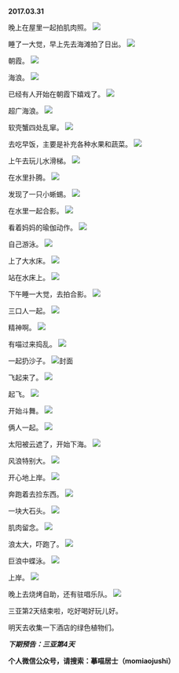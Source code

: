 
          
**2017.03.31**

晚上在屋里一起拍肌肉照。
![](http://wx3.sinaimg.cn/large/627d9660gy1fe6auyzsu6j20yg0mzq72.jpg)


睡了一大觉，早上先去海滩拍了日出。
![](http://wx3.sinaimg.cn/large/627d9660gy1fe6auxsdmej20yg0mzgnw.jpg)


朝霞。
![](http://wx3.sinaimg.cn/large/627d9660gy1fe6av2virij20yg0mz40t.jpg)


海浪。
![](http://wx3.sinaimg.cn/large/627d9660gy1fe6av59j1nj20yg0mz798.jpg)


已经有人开始在朝霞下嬉戏了。
![](http://wx3.sinaimg.cn/large/627d9660gy1fe6auwcaouj20yg0mzach.jpg)


超广海浪。
![](http://wx3.sinaimg.cn/large/627d9660gy1fe6av1wxbyj20yg0mzgoi.jpg)


软壳蟹四处乱窜。
![](http://wx3.sinaimg.cn/large/627d9660gy1fe6auzus10j20yg0mzgsj.jpg)


去吃早饭，主要是补充各种水果和蔬菜。
![](http://wx3.sinaimg.cn/large/627d9660gy1fe6av7f2duj20yg0mz0vh.jpg)


上午去玩儿水滑梯。
![](http://wx3.sinaimg.cn/large/627d9660gy1fe6aux0ozhj20yg0mzn5n.jpg)


在水里扑腾。
![](http://wx3.sinaimg.cn/large/627d9660gy1fe6auyft0wj20yg0mzajp.jpg)


发现了一只小蜥蜴。
![](http://wx3.sinaimg.cn/large/627d9660gy1fe6av752v9j20yg0mztdm.jpg)


在水里一起合影。
![](http://wx3.sinaimg.cn/large/627d9660gy1fe6auutg4yj20yg0mzn57.jpg)


看着妈妈的瑜伽动作。
![](http://wx3.sinaimg.cn/large/627d9660gy1fe6av8jmm6j20yg0mzjxw.jpg)


自己游泳。
![](http://wx3.sinaimg.cn/large/627d9660gy1fe6ausqcycj20yg0mz77q.jpg)


上了大水床。
![](http://wx3.sinaimg.cn/large/627d9660gy1fe6ausfltjj20yg0mz7b5.jpg)


站在水床上。
![](http://wx3.sinaimg.cn/large/627d9660gy1fe6av1arcaj20yg0mz46p.jpg)


下午睡一大觉，去拍合影。
![](http://wx3.sinaimg.cn/large/627d9660gy1fe6av6ifiej20yg0mzwh7.jpg)


三口人一起。
![](http://wx3.sinaimg.cn/large/627d9660gy1fe6auu3ys5j20yg0mz0vm.jpg)


精神啊。
![](http://wx3.sinaimg.cn/large/627d9660gy1fe6auy0zyfj20yg0mzaco.jpg)


有喵过来捣乱。
![](http://wx3.sinaimg.cn/large/627d9660gy1fe6autugsrj20yg0mzdi9.jpg)


一起扔沙子。
![](http://wx3.sinaimg.cn/large/627d9660gy1fe6av62mc6j20yg0mzacu.jpg)封面


飞起来了。
![](http://wx3.sinaimg.cn/large/627d9660gy1fe6av6vupdj20yg0mz0vi.jpg)


起飞。
![](http://wx3.sinaimg.cn/large/627d9660gy1fe6auvx85hj20yg0mztbu.jpg)


开始斗舞。
![](http://wx3.sinaimg.cn/large/627d9660gy1fe6av3hzm6j20yg0mz76z.jpg)


俩人一起。
![](http://wx3.sinaimg.cn/large/627d9660gy1fe6auxc41pj20yg0mzwgu.jpg)


太阳被云遮了，开始下海。
![](http://wx3.sinaimg.cn/large/627d9660gy1fe6ausw6l3j20yg0mzmzv.jpg)


风浪特别大。
![](http://wx3.sinaimg.cn/large/627d9660gy1fe6auvlf84j20yg0mzdju.jpg)


开心地上岸。
![](http://wx3.sinaimg.cn/large/627d9660gy1fe6av5sxhcj20yg0mz417.jpg)


奔跑着去捡东西。
![](http://wx3.sinaimg.cn/large/627d9660gy1fe6av7v9k1j20yg0mztc6.jpg)


一块大石头。
![](http://wx3.sinaimg.cn/large/627d9660gy1fe6av2dtsij20yg0mzmz0.jpg)


肌肉留念。
![](http://wx3.sinaimg.cn/large/627d9660gy1fe6auz9oh8j20yg0mzn0g.jpg)


浪太大，吓跑了。
![](http://wx3.sinaimg.cn/large/627d9660gy1fe6av0j7mej20yg0mz43z.jpg)


巨浪中蝶泳。
![](http://wx3.sinaimg.cn/large/627d9660gy1fe6av4h32wj20yg0mzwko.jpg)


上岸。
![](http://wx3.sinaimg.cn/large/627d9660gy1fe6av43yjyj20yg0mzgrk.jpg)


晚上去烧烤自助，还有驻唱乐队。
![](http://wx3.sinaimg.cn/large/627d9660gy1fe6aut88w4j20yg0mz0y7.jpg)


三亚第2天结束啦，吃好喝好玩儿好。

明天去收集一下酒店的绿色植物们。


***下期预告：三亚第4天***


**个人微信公众号，请搜索：摹喵居士（momiaojushi）**

        